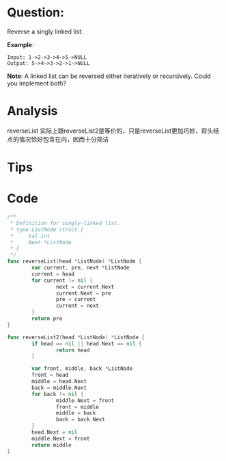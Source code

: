 # Question:

Reverse a singly linked list.

**Example**:
```
Input: 1->2->3->4->5->NULL
Output: 5->4->3->2->1->NULL
```

**Note**:
A linked list can be reversed either iteratively or recursively. Could you implement both?

# Analysis

reverseList 实际上跟reverseList2是等价的，只是reverseList更加巧妙，将头结点的情况恰好包含在内，因而十分简洁

# Tips

# Code
```go
/**
 * Definition for singly-linked list.
 * type ListNode struct {
 *     Val int
 *     Next *ListNode
 * }
 */
func reverseList(head *ListNode) *ListNode {
        var current, pre, next *ListNode
        current = head
        for current != nil {
                next = current.Next
                current.Next = pre
                pre = current
                current = next
        }
        return pre
}

func reverseList2(head *ListNode) *ListNode {
        if head == nil || head.Next == nil {
                return head
        }

        var front, middle, back *ListNode
        front = head
        middle = head.Next
        back = middle.Next
        for back != nil {
                middle.Next = front
                front = middle
                middle = back
                back = back.Next
        }
        head.Next = nil
        middle.Next = front
        return middle
}
```


